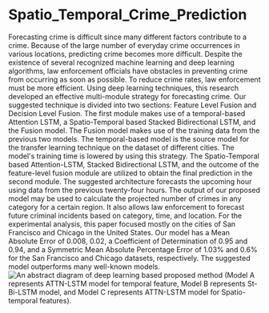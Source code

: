 # Spatio_Temporal_Crime_Prediction
Forecasting crime is difficult since many different factors contribute to a crime. Because of the large number of everyday crime occurrences in various locations, predicting crime becomes more difficult. Despite the existence of several recognized machine learning and deep learning algorithms, law enforcement officials have obstacles in preventing crime from occurring as soon as possible. To reduce crime rates, law enforcement must be more efficient. Using deep learning techniques, this research developed an effective multi-module strategy for forecasting crime. Our suggested technique is divided into two sections: Feature Level Fusion and Decision Level Fusion. The first module makes use of a temporal-based Attention LSTM, a Spatio-Temporal based Stacked Bidirectional LSTM, and the Fusion model. The Fusion model makes use of the training data from the previous two models. The temporal-based model is the source model for the transfer learning technique on the dataset of
different cities. The model's training time is lowered by using this strategy. The Spatio-Temporal based Attention-LSTM, Stacked Bidirectional LSTM, and the outcome of the feature-level fusion module are utilized to obtain the final prediction in the second module. The suggested architecture forecasts the upcoming hour using data from the previous twenty-four hours. The output of our proposed model may be used to calculate the projected number of crimes in any category for a certain region. It also allows law enforcement to forecast future criminal incidents based on category, time, and location. For the experimental analysis, this paper focused mostly on the cities of San Francisco and Chicago in the United States. Our model has a Mean Absolute Error of 0.008, 0.02, a Coefficient of Determination of 0.95 and 0.94, and a Symmetric Mean Absolute Percentage Error of 1.03% and 0.6% for the San Francisco and Chicago datasets, respectively. The suggested model outperforms many well-known models.
![An abstract diagram of deep learning based proposed method (Model A represents ATTN-LSTM model for temporal feature, Model B
represents St-Bi-LSTM model, and Model C represents ATTN-LSTM model for Spatio-temporal features).](https://github.com/NowshinTasnim/Spatio_Temporal_Crime_Prediction/blob/main/images/tasni1.svg)
